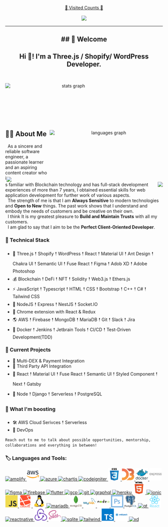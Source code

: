 <a target="blank" href="https://profile-counter.glitch.me/mmesser-rr/count.svg"><p align="center">💖 Visited Counts 💖<br><br> <img src="https://profile-counter.glitch.me/mmesser-rr/count.svg" /></a>

---
 
<h2 align="center">## 🤗 Welcome </h2>
<h2 align="center">Hi 👋! I'm a Three.js / Shopify/ WordPress Developer.</h2>
<br>

<p align=center>
<div align=center>
  <img align=left width=420 src="https://github-readme-stats.vercel.app/api?username=three-js-master&hide_title=false&hide_rank=false&show_icons=true&include_all_commits=true&count_private=true&disable_animations=false&theme=default&locale=en&hide_border=false" height="150" alt="stats graph"  />
  <img align=right width=362 src="https://github-readme-stats.vercel.app/api/top-langs?username=three-js-master&locale=en&hide_title=false&layout=compact&card_width=320&langs_count=5&theme=default&hide_border=false" height="150" alt="languages graph"  />
<!-- <img align=left width=420 src="https://github-readme-stats.vercel.app/api?username=mmesser-rr&hide=prs&theme=onedark&layout=compact&hide_border=true&show_icons=true" />
<img align=right width=362 src="https://github-readme-streak-stats.herokuapp.com/?user=mmesser-rr&theme=onedark" /> -->
<br>
<br>
<br>
</div>
</p>

<br><br><br>


## 🙋‍♂️ About Me

<p>
  <img align="right" width="500" src="https://camo.githubusercontent.com/fa73289736064aba480d0708da37d7aa183a8c3e2bcc2f58c54285a3bbbeecc1/68747470733a2f2f7777772e61616c7068612e6e65742f77702d636f6e74656e742f75706c6f6164732f323032302f31322f66756c6c2d737461636b2d646576656c6f706d656e742e676966" />
<img align="right" src="https://readme-typing-svg.herokuapp.com/?lines=Sincere%20and%20%20Reliable%20Full-Stack%20Web%20Developer;7+%2B%20years%20of%20hands-on%20experience;Perfect%20Client-Oriented%20Guy&center=true&width=500&height=45" />
&nbsp;&nbsp;As a sincere and reliable software engineer, a passionate learner and an aspiring content creator who is familiar with Blockchain technology and has full-stack development experiences of more than 7 years, I obtained essential skills for web application development for further work of various aspects.<br>
&nbsp;&nbsp;The strength of me is that I am <strong>Always Sensitive</strong> to modern technologies and <strong>Open to New</strong> things. The past work shows that I understand and embody the needs of customers and be creative on their own.<br>
&nbsp;&nbsp;I think It is my greatest pleasure to <strong>Build and Maintain Trusts</strong> with all my customers.<br>
&nbsp;&nbsp;I am glad to say that I aim to be the <strong>Perfect Client-Oriented Developer</strong>.

</p>

### 🍯 Technical Stack

- 🥇 Three.js 𒑰 Shopify 𒑰 WordPress 𒑰 React 𒑰 Material UI 𒑰 Ant Design 𒑰 Chakra UI 𒑰 Semantic UI 𒑰 Fuse React 𒑰 Figma 𒑰 Adob XD 𒑰 Adobe Photoshop
- 💰 Blockchain 𒑰 DeFi 𒑰 NFT 𒑰 Solidity 𒑰 Web3.js 𒑰 Ethers.js
- ⚡ JavaScript 𒑰 Typescript 𒑰 HTML 𒑰 CSS 𒑰 Bootstrap 𒑰 C++ 𒑰 C# 𒑰 Tailwind CSS
- 🎒 NodeJS 𒑰 Express 𒑰 NestJS 𒑰 Socket.IO
- 🏹 Chrome extension with React & Redux
- 🌎 AWS 𒑰 Firebase 𒑰 MongoDB 𒑰 MariaDB 𒑰 Git 𒑰 Slack 𒑰 Jira
- 🚩 Docker 𒑰 Jenkins 𒑰 Jetbrain Tools 𒑰 CI/CD 𒑰 Test-Driven Development(TDD)

### 🚧 Current Projects
- 🤑 Multi-DEX & Payment Integration
- 🔗 Third Party API Integration
- 🎨 React 𒑰 Material UI 𒑰 Fuse React 𒑰 Semantic UI 𒑰 Styled Component 𒑰 Next 𒑰 Gatsby
- 💪 Node 𒑰 Django 𒑰 Serverless 𒑰 PostgreSQL

### 🌱 What I'm boosting
- 🛠 AWS Cloud Serivces 𒑰 Serverless
- 🎩 DevOps

`Reach out to me to talk about possible opportunities, mentorship, collaborations and everything in between!`

<h3 align="left">🏷 Languages and Tools:</h3>
<p align="left"> <a href="https://aws.amazon.com/amplify/" target="_blank" rel="noreferrer"> <img src="https://docs.amplify.aws/assets/logo-dark.svg" alt="amplify" width="40" height="40"/> </a> <a href="https://aws.amazon.com" target="_blank" rel="noreferrer"> <img src="https://raw.githubusercontent.com/devicons/devicon/master/icons/amazonwebservices/amazonwebservices-original-wordmark.svg" alt="aws" width="40" height="40"/> </a> <a href="https://azure.microsoft.com/en-in/" target="_blank" rel="noreferrer"> <img src="https://www.vectorlogo.zone/logos/microsoft_azure/microsoft_azure-icon.svg" alt="azure" width="40" height="40"/> </a> <a href="https://www.chartjs.org" target="_blank" rel="noreferrer"> <img src="https://www.chartjs.org/media/logo-title.svg" alt="chartjs" width="40" height="40"/> </a> <a href="https://codeigniter.com" target="_blank" rel="noreferrer"> <img src="https://cdn.worldvectorlogo.com/logos/codeigniter.svg" alt="codeigniter" width="40" height="40"/> </a> <a href="https://www.w3schools.com/css/" target="_blank" rel="noreferrer"> <img src="https://raw.githubusercontent.com/devicons/devicon/master/icons/css3/css3-original-wordmark.svg" alt="css3" width="40" height="40"/> </a> <a href="https://d3js.org/" target="_blank" rel="noreferrer"> <img src="https://raw.githubusercontent.com/devicons/devicon/master/icons/d3js/d3js-original.svg" alt="d3js" width="40" height="40"/> </a> <a href="https://www.docker.com/" target="_blank" rel="noreferrer"> <img src="https://raw.githubusercontent.com/devicons/devicon/master/icons/docker/docker-original-wordmark.svg" alt="docker" width="40" height="40"/> </a> <a href="https://expressjs.com" target="_blank" rel="noreferrer"> <img src="https://raw.githubusercontent.com/devicons/devicon/master/icons/express/express-original-wordmark.svg" alt="express" width="40" height="40"/> </a> <a href="https://www.figma.com/" target="_blank" rel="noreferrer"> <img src="https://www.vectorlogo.zone/logos/figma/figma-icon.svg" alt="figma" width="40" height="40"/> </a> <a href="https://firebase.google.com/" target="_blank" rel="noreferrer"> <img src="https://www.vectorlogo.zone/logos/firebase/firebase-icon.svg" alt="firebase" width="40" height="40"/> </a> <a href="https://flutter.dev" target="_blank" rel="noreferrer"> <img src="https://www.vectorlogo.zone/logos/flutterio/flutterio-icon.svg" alt="flutter" width="40" height="40"/> </a> <a href="https://cloud.google.com" target="_blank" rel="noreferrer"> <img src="https://www.vectorlogo.zone/logos/google_cloud/google_cloud-icon.svg" alt="gcp" width="40" height="40"/> </a> <a href="https://git-scm.com/" target="_blank" rel="noreferrer"> <img src="https://www.vectorlogo.zone/logos/git-scm/git-scm-icon.svg" alt="git" width="40" height="40"/> </a> <a href="https://graphql.org" target="_blank" rel="noreferrer"> <img src="https://www.vectorlogo.zone/logos/graphql/graphql-icon.svg" alt="graphql" width="40" height="40"/> </a> <a href="https://heroku.com" target="_blank" rel="noreferrer"> <img src="https://www.vectorlogo.zone/logos/heroku/heroku-icon.svg" alt="heroku" width="40" height="40"/> </a> <a href="https://www.w3.org/html/" target="_blank" rel="noreferrer"> <img src="https://raw.githubusercontent.com/devicons/devicon/master/icons/html5/html5-original-wordmark.svg" alt="html5" width="40" height="40"/> </a> <a href="https://ionicframework.com" target="_blank" rel="noreferrer"> <img src="https://upload.wikimedia.org/wikipedia/commons/d/d1/Ionic_Logo.svg" alt="ionic" width="40" height="40"/> </a> <a href="https://developer.mozilla.org/en-US/docs/Web/JavaScript" target="_blank" rel="noreferrer"> <img src="https://raw.githubusercontent.com/devicons/devicon/master/icons/javascript/javascript-original.svg" alt="javascript" width="40" height="40"/> </a> <a href="https://laravel.com/" target="_blank" rel="noreferrer"> <img src="https://raw.githubusercontent.com/devicons/devicon/master/icons/laravel/laravel-plain-wordmark.svg" alt="laravel" width="40" height="40"/> </a> <a href="https://www.linux.org/" target="_blank" rel="noreferrer"> <img src="https://raw.githubusercontent.com/devicons/devicon/master/icons/linux/linux-original.svg" alt="linux" width="40" height="40"/> </a> <a href="https://mariadb.org/" target="_blank" rel="noreferrer"> <img src="https://www.vectorlogo.zone/logos/mariadb/mariadb-icon.svg" alt="mariadb" width="40" height="40"/> </a> <a href="https://www.mongodb.com/" target="_blank" rel="noreferrer"> <img src="https://raw.githubusercontent.com/devicons/devicon/master/icons/mongodb/mongodb-original-wordmark.svg" alt="mongodb" width="40" height="40"/> </a> <a href="https://www.mysql.com/" target="_blank" rel="noreferrer"> <img src="https://raw.githubusercontent.com/devicons/devicon/master/icons/mysql/mysql-original-wordmark.svg" alt="mysql" width="40" height="40"/> </a> <a href="https://nodejs.org" target="_blank" rel="noreferrer"> <img src="https://raw.githubusercontent.com/devicons/devicon/master/icons/nodejs/nodejs-original-wordmark.svg" alt="nodejs" width="40" height="40"/> </a> <a href="https://www.photoshop.com/en" target="_blank" rel="noreferrer"> <img src="https://raw.githubusercontent.com/devicons/devicon/master/icons/photoshop/photoshop-line.svg" alt="photoshop" width="40" height="40"/> </a> <a href="https://www.postgresql.org" target="_blank" rel="noreferrer"> <img src="https://raw.githubusercontent.com/devicons/devicon/master/icons/postgresql/postgresql-original-wordmark.svg" alt="postgresql" width="40" height="40"/> </a> <a href="https://www.qt.io/" target="_blank" rel="noreferrer"> <img src="https://upload.wikimedia.org/wikipedia/commons/0/0b/Qt_logo_2016.svg" alt="qt" width="40" height="40"/> </a> <a href="https://reactjs.org/" target="_blank" rel="noreferrer"> <img src="https://raw.githubusercontent.com/devicons/devicon/master/icons/react/react-original-wordmark.svg" alt="react" width="40" height="40"/> </a> <a href="https://reactnative.dev/" target="_blank" rel="noreferrer"> <img src="https://reactnative.dev/img/header_logo.svg" alt="reactnative" width="40" height="40"/> </a> <a href="https://redux.js.org" target="_blank" rel="noreferrer"> <img src="https://raw.githubusercontent.com/devicons/devicon/master/icons/redux/redux-original.svg" alt="redux" width="40" height="40"/> </a> <a href="https://sass-lang.com" target="_blank" rel="noreferrer"> <img src="https://raw.githubusercontent.com/devicons/devicon/master/icons/sass/sass-original.svg" alt="sass" width="40" height="40"/> </a> <a href="https://www.sqlite.org/" target="_blank" rel="noreferrer"> <img src="https://www.vectorlogo.zone/logos/sqlite/sqlite-icon.svg" alt="sqlite" width="40" height="40"/> </a> <a href="https://tailwindcss.com/" target="_blank" rel="noreferrer"> <img src="https://www.vectorlogo.zone/logos/tailwindcss/tailwindcss-icon.svg" alt="tailwind" width="40" height="40"/> </a> <a href="https://www.typescriptlang.org/" target="_blank" rel="noreferrer"> <img src="https://raw.githubusercontent.com/devicons/devicon/master/icons/typescript/typescript-original.svg" alt="typescript" width="40" height="40"/> </a> <a href="https://webpack.js.org" target="_blank" rel="noreferrer"> <img src="https://raw.githubusercontent.com/devicons/devicon/d00d0969292a6569d45b06d3f350f463a0107b0d/icons/webpack/webpack-original-wordmark.svg" alt="webpack" width="40" height="40"/> </a> <a href="https://www.adobe.com/products/xd.html" target="_blank" rel="noreferrer"> <img src="https://cdn.worldvectorlogo.com/logos/adobe-xd.svg" alt="xd" width="40" height="40"/> </a> </p>
